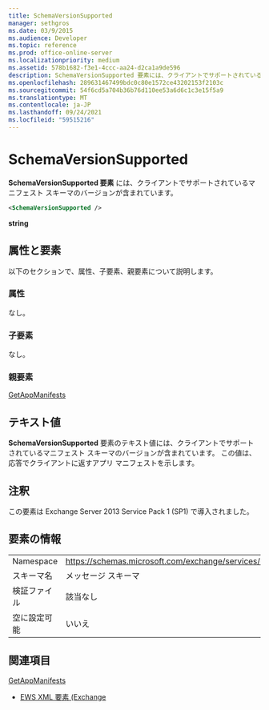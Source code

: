 ```yaml
---
title: SchemaVersionSupported
manager: sethgros
ms.date: 03/9/2015
ms.audience: Developer
ms.topic: reference
ms.prod: office-online-server
ms.localizationpriority: medium
ms.assetid: 578b1682-f3e1-4ccc-aa24-d2ca1a9de596
description: SchemaVersionSupported 要素には、クライアントでサポートされているマニフェスト スキーマのバージョンが含まれています。
ms.openlocfilehash: 289631467499bdc0c80e1572ce43202153f2103c
ms.sourcegitcommit: 54f6cd5a704b36b76d110ee53a6d6c1c3e15f5a9
ms.translationtype: MT
ms.contentlocale: ja-JP
ms.lasthandoff: 09/24/2021
ms.locfileid: "59515216"
---
```

# <a name="schemaversionsupported"></a>SchemaVersionSupported

**SchemaVersionSupported 要素** には、クライアントでサポートされているマニフェスト スキーマのバージョンが含まれています。 
  
```XML
<SchemaVersionSupported />
```

 **string**
## <a name="attributes-and-elements"></a>属性と要素

以下のセクションで、属性、子要素、親要素について説明します。
  
### <a name="attributes"></a>属性

なし。
  
### <a name="child-elements"></a>子要素

なし。
  
### <a name="parent-elements"></a>親要素

[GetAppManifests](getappmanifests.md)
  
## <a name="text-value"></a>テキスト値

**SchemaVersionSupported** 要素のテキスト値には、クライアントでサポートされているマニフェスト スキーマのバージョンが含まれています。 この値は、応答でクライアントに返すアプリ マニフェストを示します。 
  
## <a name="remarks"></a>注釈

この要素は Exchange Server 2013 Service Pack 1 (SP1) で導入されました。
  
## <a name="element-information"></a>要素の情報

|||
|:-----|:-----|
|Namespace  <br/> | https://schemas.microsoft.com/exchange/services/2006/messages  <br/> |
|スキーマ名  <br/> |メッセージ スキーマ  <br/> |
|検証ファイル  <br/> |該当なし  <br/> |
|空に設定可能  <br/> |いいえ  <br/> |
   
## <a name="see-also"></a>関連項目



[GetAppManifests](getappmanifests.md)


- [EWS XML 要素 (Exchange](ews-xml-elements-in-exchange.md)

